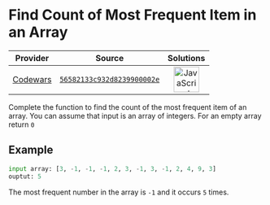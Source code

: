 [_metadata_:generated]: - "true"

# Find Count of Most Frequent Item in an Array

<!-- INFO TABLE BEGIN -->

| Provider                                        | Source                                                                               | Solutions                                                                                                                                                    |
| :---------------------------------------------: | :----------------------------------------------------------------------------------: | :----------------------------------------------------------------------------------------------------------------------------------------------------------: |
| [Codewars](../../../docs/providers/Codewars.md) | [`56582133c932d8239900002e`](https://www.codewars.com/kata/56582133c932d8239900002e) | [<img src="https://res.cloudinary.com/rascaltwo/image/upload/v1631924076/javascript_ehszr7.svg" alt="JavaScript" title="JavaScript" width="50" />](solve.js) |

<!-- INFO TABLE END -->

Complete the function to find the count of the most frequent item of an array. You can assume that input is an array of integers. For an empty array return `0`


## Example
```python
input array: [3, -1, -1, -1, 2, 3, -1, 3, -1, 2, 4, 9, 3]
ouptut: 5 
```
The most frequent number in the array is `-1` and it occurs `5` times.

